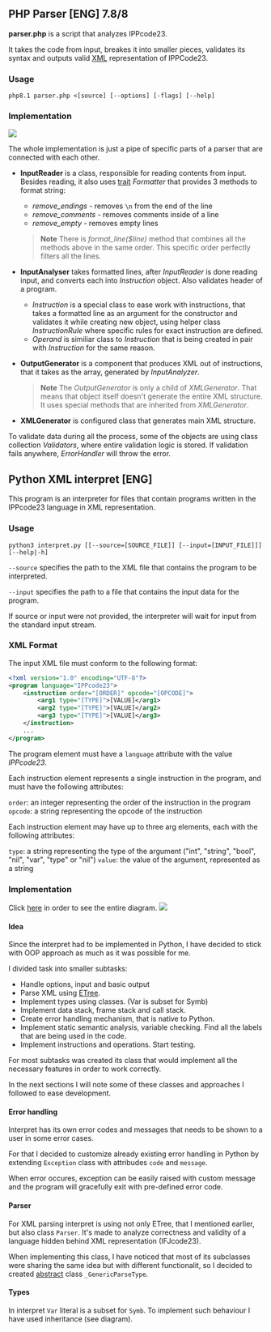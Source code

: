 ## PHP Parser [ENG] 7.8/8
**parser.php** is a script that analyzes IPPcode23.

It takes the code from input, breakes it into smaller pieces, validates its syntax and outputs valid [XML](https://www.w3.org/standards/xml/core#:~:text=What%20is%20XML%3F,more%20suitable%20for%20Web%20use.) representation of IPPCode23.
### Usage
```
php8.1 parser.php <[source] [--options] [-flags] [--help]
```

### Implementation
[![](https://mermaid.ink/img/pako:eNqFVm1P2zAQ_iuWyYcUWtS0tIA1IU2DvUhDSGyapilSZBrTRkvsynY6sq7_fWc7aZy-wAfS-Pzc3XOvYY1nImWY4FlOlbrN6FzSIuYx_8KVluVMZ4KjweAGoTsphfxMeZozSZABLEv9ntO8Ukwehuxb8c6PZc4ImoliSSVTSAuDf1gyCfooxqcxBo1TeIvgzdMjCBQ0Es8-OrLom1rvB82zlGohVZfB6zg_nNeQr2EdV7h9ZDSFO4JKBcGJUoPMcu7ycVEKX7O1C54-CllQreH07t9g4Jt2lmP-8_7rJ8YhD0DOgR6ss63QprUr2guvk965gzF1SNMV0aO5H2HMbS912wGhdczPEGIvmU7-ZHqRMHMbBvCTmBYkNf4DvKs-CgqmFJ0bMVDL-LwXIIRWIktjvvF87DSUdTNAKBCuNRToUylpZZwn4KiGhw0g0dWSAcqCepbinOmkUQ97rTpaUJVw4d-hJyHyDqG2YEDkBD3bY5JnnIWBeYInXkEsLijDVbJCrFjCeAqCBrSNeQ8HA1MwrtXbSFYsdXUU5nH2G9amL8iMhNSRDzqJ69VFOLN5ssA2SX5l2pFpap-pZGG9hI5TQ6pJo4OsqAzh79i1qoqn0DyOAUxBQ_PwAR1ETp9YHtrnAYwXQ71fLPvAmaxF303XWPGK5uU2v8e6rLnvHzLT2ylGux9cMTgtPAcgENLOf8a1O25bfVuwwM1wnvhQVzFjLez5hLv9TtqGtxfGgJFaE7tN0ywBv2s8FlkbiyJH5tBrtR7ptlarDAT2O8zffHbYAreECLp9uL8Vs9LMiZUvpTCfNWJU7nLm5F0eje-T7frzCYR-KMSvEWRmbynt7sz1W8lQvCHhDZdj4Zdqg_u4YLBQshQ-2GAVwfrWC4gnxvC5xSmVv2PscLTU4lvFZ5iAadbH5RJmkdXfd0yeaa5AytIMCN7X_wGYnz5eUv5LiKJRhCMma_yCSTQ-H0-uxqPocjKZjofw0scVJoPo_Go0jMbRdBqNxhfX16NNH_-1FqLz4fBiPJpeR9HlaDKKrsab_4Cv8uM?type=png)](https://mermaid.live/edit#pako:eNqFVm1P2zAQ_iuWyYcUWtS0tIA1IU2DvUhDSGyapilSZBrTRkvsynY6sq7_fWc7aZy-wAfS-Pzc3XOvYY1nImWY4FlOlbrN6FzSIuYx_8KVluVMZ4KjweAGoTsphfxMeZozSZABLEv9ntO8Ukwehuxb8c6PZc4ImoliSSVTSAuDf1gyCfooxqcxBo1TeIvgzdMjCBQ0Es8-OrLom1rvB82zlGohVZfB6zg_nNeQr2EdV7h9ZDSFO4JKBcGJUoPMcu7ycVEKX7O1C54-CllQreH07t9g4Jt2lmP-8_7rJ8YhD0DOgR6ss63QprUr2guvk965gzF1SNMV0aO5H2HMbS912wGhdczPEGIvmU7-ZHqRMHMbBvCTmBYkNf4DvKs-CgqmFJ0bMVDL-LwXIIRWIktjvvF87DSUdTNAKBCuNRToUylpZZwn4KiGhw0g0dWSAcqCepbinOmkUQ97rTpaUJVw4d-hJyHyDqG2YEDkBD3bY5JnnIWBeYInXkEsLijDVbJCrFjCeAqCBrSNeQ8HA1MwrtXbSFYsdXUU5nH2G9amL8iMhNSRDzqJ69VFOLN5ssA2SX5l2pFpap-pZGG9hI5TQ6pJo4OsqAzh79i1qoqn0DyOAUxBQ_PwAR1ETp9YHtrnAYwXQ71fLPvAmaxF303XWPGK5uU2v8e6rLnvHzLT2ylGux9cMTgtPAcgENLOf8a1O25bfVuwwM1wnvhQVzFjLez5hLv9TtqGtxfGgJFaE7tN0ywBv2s8FlkbiyJH5tBrtR7ptlarDAT2O8zffHbYAreECLp9uL8Vs9LMiZUvpTCfNWJU7nLm5F0eje-T7frzCYR-KMSvEWRmbynt7sz1W8lQvCHhDZdj4Zdqg_u4YLBQshQ-2GAVwfrWC4gnxvC5xSmVv2PscLTU4lvFZ5iAadbH5RJmkdXfd0yeaa5AytIMCN7X_wGYnz5eUv5LiKJRhCMma_yCSTQ-H0-uxqPocjKZjofw0scVJoPo_Go0jMbRdBqNxhfX16NNH_-1FqLz4fBiPJpeR9HlaDKKrsab_4Cv8uM)

The whole implementation is just a pipe of specific parts of a parser that are connected with each other. 
- **InputReader** is a class, responsible for reading contents from input.
Besides reading, it also uses [trait](https://www.php.net/manual/en/language.oop5.traits.php) *Formatter* that provides 3 methods to format string:
    - *remove_endings* - removes `\n` from the end of the line
    - *remove_comments* - removes comments inside of a line
    - *remove_empty* - removes empty lines
    >**Note**
    >There is *format_line($line)* method that combines all the methods above in the same order. This specific order perfectly filters all the lines. 

- **InputAnalyser** takes formatted lines, after *InputReader* is done reading input, and converts each into *Instruction* object. Also validates header of a program.
    - *Instruction* is a special class to ease work with instructions, that takes a formatted line as an argument for the constructor and validates it while creating new object, using helper class *InstructionRule* where specific rules for exact instruction are defined.
    - *Operand* is similiar class to *Instruction* that is being created in pair with *Instruction* for the same reason.
- **OutputGenerator** is a component that produces XML out of instructions, that it takes as the array, generated by *InputAnalyzer*.
    >**Note**
    >The *OutputGenerator* is only a child of *XMLGenerator*. That means that object itself doesn't generate the entire XML structure. It uses special methods that are inherited from *XMLGenerator*.
- **XMLGenerator** is configured class that generates main XML structure.

To validate data during all the process, some of the objects are using class collection *Validators*, where entire validation logic is stored. If validation fails anywhere, *ErrorHandler* will throw the error.

## Python XML interpret [ENG]
This program is an interpreter for files that contain programs written in the IPPcode23 language in XML representation.

### Usage
```
python3 interpret.py [[--source=[SOURCE_FILE]] [--input=[INPUT_FILE]]] [--help|-h]
```

`--source` specifies the path to the XML file that contains the program to be interpreted.

`--input` specifies the path to a file that contains the input data for the program. 

If source or input were not provided, the interpreter will wait for input from the standard input stream.


### XML Format
The input XML file must conform to the following format:
```xml
<?xml version="1.0" encoding="UTF-8"?>
<program language="IPPcode23">
    <instruction order="[ORDER]" opcode="[OPCODE]">
        <arg1 type="[TYPE]">[VALUE]</arg1>
        <arg2 type="[TYPE]">[VALUE]</arg2>
        <arg3 type="[TYPE]">[VALUE]</arg3>
    </instruction>
    ...
</program>
```

The program element must have a `language` attribute with the value *IPPcode23*.

Each instruction element represents a single instruction in the program, and must have the following attributes:

`order`: an integer representing the order of the instruction in the program
`opcode`: a string representing the opcode of the instruction

Each instruction element may have up to three arg elements, each with the following attributes:

`type`: a string representing the type of the argument ("int", "string", "bool", "nil", "var", "type" or "nil")
`value`: the value of the argument, represented as a string


### Implementation
Click [here](https://mermaid.ink/img/pako:eNqtV21v2zYQ_iuE9sVuXcMvqd0K-bQuGQIk64AsRTEIEBiJdolIpEDRgT3P_u07HimJeon7ZfngiPcc7-W5O4o6BolMWRAGSUbL8jdOt4rmkYgErgm52Ses0FwKeD5G4j0hbM_1iIUkrqExeZU8jcTJ29egbl_OypJuYV-pFRdbIzKeQ8KFbm39irtulJKKHMmpEn9_uL-VKqd6CHkSbF-wRLO0hz6ynArNkx7w16FgPeE3qjh9ztiTSNmGiwF7t8DP0L5sd2HT14IpKlLU6keIhKDKYOZ3QjMlaOYBkfD4vf73wweftT7Y5m4Q7zDY12nx2IdrNvvQMKd9vYbZIRs9foc46LA8kMUA132tFuOR8GbgHaCNttfvJn87IgT-Wg2NUPx4yJ_tJLya-EJCxcGsNKAh6kTiF-N55HCYi3FIzDYD3GaS1tDGLDzQZlWhdsA8-Fcpswp8hmcP-oPXiOANgNF7cdclLmOoZjc1ENnMykSaZLCQCBmhgIU_9SXTcQlGR-bHOhwjETLG_SNnxaUxQKX5bVFpbDh_AxRW3A5SWIFvUFjBAxRWUI_CCoCETHFHtsIdk-8JL2OIbzS2Bp0Ew-rI7M6O0Dx2ROC9kfRIu6fPLGuxhnb9WmN3N1XvS23oXSlabtz9SVXJ6nPKl8V3AnzuEhw0jIRlLGdCh-YEmt7c48LIZWHfDU3XSJUy1RLYYS9hkJSihzNasObOBi-My9HYcQMp83TUbqb4dyaY4gkG1_TUWzFRrVsBaLbX_vrnDh0L9iRozncnxinqSW1cPbGrpnsX9BLBefXc_UwHh_qyiq39ZZ26E1wPvGsgr_QtuGfQbPcO3Ovp1JkIYbJf5YsZ8g6ObejBtkGva-ch-aIY1QZq3ql1OMeLDcerhmx3G7o4u-r6bX3RKx6M4A_STqmmIUl5gua3cCa-UgXniIr989IdF-7UtWen0_OQdpehkwcq4LKlrK_tRqFNRFCSOYlNBuVnBHRb9X-IDK55SEOMlu18FLvyR2sti2aJqaB_JNNPZ4DSR02TFwfDPHjceoXCGThXnt2Lp0GqGGrvnf7yfbzdhe1Aa61ICKkZ2cDVrRVrFOCS5G7N88IePCXJJPzIDfRe3VflNIKbxR1JWcJTlhKwCe8XQtOU6B8sB1XbsEb4wlgBnYU3ebhji4SXbBoFDWdfaJZZ57Y_EljXnc2r89MwlZmBtu9RjyM84Fhe6MPg-8Ybh7ow6MfPp3LnKaNb0GFKjzzV0Dc4djq1HRPBkKWhOtZ5e-VpzS7o9IMPyVNpC9ncdup6h2TnwEgEkyBncMvmKXxO4UUwCkxxWBSE8JhS9WKqcAI9utPy8SCSIARnbBLsCuhZ5r6-gnBDsxKkLOVaqgf3fWb-TYKCir-lzKuNsAzCY7APws-r6Wr9cbFaflyvZ_PVfBIcgnC-WE6v5svZ58XVern4BAqnSfAP7p9N11dXs9V8tl7M14vlYvXp9B_OJAro?type=png)[](https://mermaid.live/edit#pako:eNqtV21v2zYQ_iuE9sVuXcMvqd0K-bQuGQIk64AsRTEIEBiJdolIpEDRgT3P_u07HimJeon7ZfngiPcc7-W5O4o6BolMWRAGSUbL8jdOt4rmkYgErgm52Ses0FwKeD5G4j0hbM_1iIUkrqExeZU8jcTJ29egbl_OypJuYV-pFRdbIzKeQ8KFbm39irtulJKKHMmpEn9_uL-VKqd6CHkSbF-wRLO0hz6ynArNkx7w16FgPeE3qjh9ztiTSNmGiwF7t8DP0L5sd2HT14IpKlLU6keIhKDKYOZ3QjMlaOYBkfD4vf73wweftT7Y5m4Q7zDY12nx2IdrNvvQMKd9vYbZIRs9foc46LA8kMUA132tFuOR8GbgHaCNttfvJn87IgT-Wg2NUPx4yJ_tJLya-EJCxcGsNKAh6kTiF-N55HCYi3FIzDYD3GaS1tDGLDzQZlWhdsA8-Fcpswp8hmcP-oPXiOANgNF7cdclLmOoZjc1ENnMykSaZLCQCBmhgIU_9SXTcQlGR-bHOhwjETLG_SNnxaUxQKX5bVFpbDh_AxRW3A5SWIFvUFjBAxRWUI_CCoCETHFHtsIdk-8JL2OIbzS2Bp0Ew-rI7M6O0Dx2ROC9kfRIu6fPLGuxhnb9WmN3N1XvS23oXSlabtz9SVXJ6nPKl8V3AnzuEhw0jIRlLGdCh-YEmt7c48LIZWHfDU3XSJUy1RLYYS9hkJSihzNasObOBi-My9HYcQMp83TUbqb4dyaY4gkG1_TUWzFRrVsBaLbX_vrnDh0L9iRozncnxinqSW1cPbGrpnsX9BLBefXc_UwHh_qyiq39ZZ26E1wPvGsgr_QtuGfQbPcO3Ovp1JkIYbJf5YsZ8g6ObejBtkGva-ch-aIY1QZq3ql1OMeLDcerhmx3G7o4u-r6bX3RKx6M4A_STqmmIUl5gua3cCa-UgXniIr989IdF-7UtWen0_OQdpehkwcq4LKlrK_tRqFNRFCSOYlNBuVnBHRb9X-IDK55SEOMlu18FLvyR2sti2aJqaB_JNNPZ4DSR02TFwfDPHjceoXCGThXnt2Lp0GqGGrvnf7yfbzdhe1Aa61ICKkZ2cDVrRVrFOCS5G7N88IePCXJJPzIDfRe3VflNIKbxR1JWcJTlhKwCe8XQtOU6B8sB1XbsEb4wlgBnYU3ebhji4SXbBoFDWdfaJZZ57Y_EljXnc2r89MwlZmBtu9RjyM84Fhe6MPg-8Ybh7ow6MfPp3LnKaNb0GFKjzzV0Dc4djq1HRPBkKWhOtZ5e-VpzS7o9IMPyVNpC9ncdup6h2TnwEgEkyBncMvmKXxO4UUwCkxxWBSE8JhS9WKqcAI9utPy8SCSIARnbBLsCuhZ5r6-gnBDsxKkLOVaqgf3fWb-TYKCir-lzKuNsAzCY7APws-r6Wr9cbFaflyvZ_PVfBIcgnC-WE6v5svZ58XVern4BAqnSfAP7p9N11dXs9V8tl7M14vlYvXp9B_OJAro) in order to see the entire diagram.
[![](https://mermaid.ink/img/pako:eNqtV21v2zYQ_iuE9sVuXcMvqd0K-bQuGQIk64AsRTEIEBiJdolIpEDRgT3P_u07HimJeon7ZfngiPcc7-W5O4o6BolMWRAGSUbL8jdOt4rmkYgErgm52Ses0FwKeD5G4j0hbM_1iIUkrqExeZU8jcTJ29egbl_OypJuYV-pFRdbIzKeQ8KFbm39irtulJKKHMmpEn9_uL-VKqd6CHkSbF-wRLO0hz6ynArNkx7w16FgPeE3qjh9ztiTSNmGiwF7t8DP0L5sd2HT14IpKlLU6keIhKDKYOZ3QjMlaOYBkfD4vf73wweftT7Y5m4Q7zDY12nx2IdrNvvQMKd9vYbZIRs9foc46LA8kMUA132tFuOR8GbgHaCNttfvJn87IgT-Wg2NUPx4yJ_tJLya-EJCxcGsNKAh6kTiF-N55HCYi3FIzDYD3GaS1tDGLDzQZlWhdsA8-Fcpswp8hmcP-oPXiOANgNF7cdclLmOoZjc1ENnMykSaZLCQCBmhgIU_9SXTcQlGR-bHOhwjETLG_SNnxaUxQKX5bVFpbDh_AxRW3A5SWIFvUFjBAxRWUI_CCoCETHFHtsIdk-8JL2OIbzS2Bp0Ew-rI7M6O0Dx2ROC9kfRIu6fPLGuxhnb9WmN3N1XvS23oXSlabtz9SVXJ6nPKl8V3AnzuEhw0jIRlLGdCh-YEmt7c48LIZWHfDU3XSJUy1RLYYS9hkJSihzNasObOBi-My9HYcQMp83TUbqb4dyaY4gkG1_TUWzFRrVsBaLbX_vrnDh0L9iRozncnxinqSW1cPbGrpnsX9BLBefXc_UwHh_qyiq39ZZ26E1wPvGsgr_QtuGfQbPcO3Ovp1JkIYbJf5YsZ8g6ObejBtkGva-ch-aIY1QZq3ql1OMeLDcerhmx3G7o4u-r6bX3RKx6M4A_STqmmIUl5gua3cCa-UgXniIr989IdF-7UtWen0_OQdpehkwcq4LKlrK_tRqFNRFCSOYlNBuVnBHRb9X-IDK55SEOMlu18FLvyR2sti2aJqaB_JNNPZ4DSR02TFwfDPHjceoXCGThXnt2Lp0GqGGrvnf7yfbzdhe1Aa61ICKkZ2cDVrRVrFOCS5G7N88IePCXJJPzIDfRe3VflNIKbxR1JWcJTlhKwCe8XQtOU6B8sB1XbsEb4wlgBnYU3ebhji4SXbBoFDWdfaJZZ57Y_EljXnc2r89MwlZmBtu9RjyM84Fhe6MPg-8Ybh7ow6MfPp3LnKaNb0GFKjzzV0Dc4djq1HRPBkKWhOtZ5e-VpzS7o9IMPyVNpC9ncdup6h2TnwEgEkyBncMvmKXxO4UUwCkxxWBSE8JhS9WKqcAI9utPy8SCSIARnbBLsCuhZ5r6-gnBDsxKkLOVaqgf3fWb-TYKCir-lzKuNsAzCY7APws-r6Wr9cbFaflyvZ_PVfBIcgnC-WE6v5svZ58XVern4BAqnSfAP7p9N11dXs9V8tl7M14vlYvXp9B_OJAro?type=png)](https://mermaid.live/edit#pako:eNqtV21v2zYQ_iuE9sVuXcMvqd0K-bQuGQIk64AsRTEIEBiJdolIpEDRgT3P_u07HimJeon7ZfngiPcc7-W5O4o6BolMWRAGSUbL8jdOt4rmkYgErgm52Ses0FwKeD5G4j0hbM_1iIUkrqExeZU8jcTJ29egbl_OypJuYV-pFRdbIzKeQ8KFbm39irtulJKKHMmpEn9_uL-VKqd6CHkSbF-wRLO0hz6ynArNkx7w16FgPeE3qjh9ztiTSNmGiwF7t8DP0L5sd2HT14IpKlLU6keIhKDKYOZ3QjMlaOYBkfD4vf73wweftT7Y5m4Q7zDY12nx2IdrNvvQMKd9vYbZIRs9foc46LA8kMUA132tFuOR8GbgHaCNttfvJn87IgT-Wg2NUPx4yJ_tJLya-EJCxcGsNKAh6kTiF-N55HCYi3FIzDYD3GaS1tDGLDzQZlWhdsA8-Fcpswp8hmcP-oPXiOANgNF7cdclLmOoZjc1ENnMykSaZLCQCBmhgIU_9SXTcQlGR-bHOhwjETLG_SNnxaUxQKX5bVFpbDh_AxRW3A5SWIFvUFjBAxRWUI_CCoCETHFHtsIdk-8JL2OIbzS2Bp0Ew-rI7M6O0Dx2ROC9kfRIu6fPLGuxhnb9WmN3N1XvS23oXSlabtz9SVXJ6nPKl8V3AnzuEhw0jIRlLGdCh-YEmt7c48LIZWHfDU3XSJUy1RLYYS9hkJSihzNasObOBi-My9HYcQMp83TUbqb4dyaY4gkG1_TUWzFRrVsBaLbX_vrnDh0L9iRozncnxinqSW1cPbGrpnsX9BLBefXc_UwHh_qyiq39ZZ26E1wPvGsgr_QtuGfQbPcO3Ovp1JkIYbJf5YsZ8g6ObejBtkGva-ch-aIY1QZq3ql1OMeLDcerhmx3G7o4u-r6bX3RKx6M4A_STqmmIUl5gua3cCa-UgXniIr989IdF-7UtWen0_OQdpehkwcq4LKlrK_tRqFNRFCSOYlNBuVnBHRb9X-IDK55SEOMlu18FLvyR2sti2aJqaB_JNNPZ4DSR02TFwfDPHjceoXCGThXnt2Lp0GqGGrvnf7yfbzdhe1Aa61ICKkZ2cDVrRVrFOCS5G7N88IePCXJJPzIDfRe3VflNIKbxR1JWcJTlhKwCe8XQtOU6B8sB1XbsEb4wlgBnYU3ebhji4SXbBoFDWdfaJZZ57Y_EljXnc2r89MwlZmBtu9RjyM84Fhe6MPg-8Ybh7ow6MfPp3LnKaNb0GFKjzzV0Dc4djq1HRPBkKWhOtZ5e-VpzS7o9IMPyVNpC9ncdup6h2TnwEgEkyBncMvmKXxO4UUwCkxxWBSE8JhS9WKqcAI9utPy8SCSIARnbBLsCuhZ5r6-gnBDsxKkLOVaqgf3fWb-TYKCir-lzKuNsAzCY7APws-r6Wr9cbFaflyvZ_PVfBIcgnC-WE6v5svZ58XVern4BAqnSfAP7p9N11dXs9V8tl7M14vlYvXp9B_OJAro)

#### Idea
Since the interpret had to be implemented in Python, I have decided to stick with OOP approach as much as it was possible for me.

I divided task into smaller subtasks:
- Handle options, input and basic output
- Parse XML using [ETree](https://docs.python.org/3/library/xml.etree.elementtree.html).
- Implement types using classes. (Var is subset for Symb)
- Implement data stack, frame stack and call stack.
- Create error handling mechanism, that is native to Python.
- Implement static semantic analysis, variable checking. Find all the labels that are being used in the code.
- Implement instructions and operations. Start testing.

For most subtasks was created its class that would
implement all the necessary features in order to work correctly.

In the next sections I will note some of these classes and approaches I followed to ease development.

#### Error handling
Interpret has its own error codes and messages that needs to be shown to a user in some error cases.

For that I decided to customize already existing error handling in Python by extending `Exception` class with attribudes `code` and `message`.

When error occures, exception can be easily raised with custom message and the program will gracefully exit with pre-defined error code.

#### Parser
For XML parsing interpret is using not only ETree, that I mentioned earlier, but also class `Parser`. It's made to analyze correctness and validity of a language hidden behind XML representation (IFJcode23).

When implementing this class, I have noticed that most of its subclasses were sharing the same idea but with different functionalit, so I decided to created [abstract](https://docs.python.org/3/library/abc.html) class `_GenericParseType`.

#### Types

In interpret `Var` literal is a subset for `Symb`. To implement such behaviour I have used inheritance (see diagram).